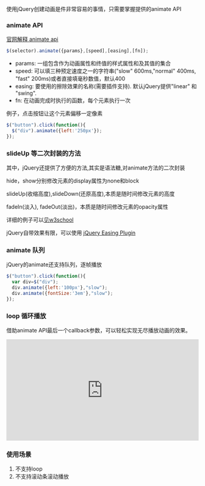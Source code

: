 使用jQuery创建动画是件非常容易的事情，只需要掌握提供的animate API

### animate API

[官网解释 animate api](https://api.jquery.com/animate/#animate-properties-options)
```javascript
$(selector).animate({params},[speed],[easing],[fn]);
```   

* params: 一组包含作为动画属性和终值的样式属性和及其值的集合
* speed: 可以填三种预定速度之一的字符串("slow" 600ms,"normal" 400ms, "fast" 200ms)或者直接填毫秒数值，默认400
* easing: 要使用的擦除效果的名称(需要插件支持). 默认jQuery提供"linear" 和 "swing".
* fn: 在动画完成时执行的函数，每个元素执行一次
 
例子，点击按钮让这个元素偏移一定像素
```javascript
$("button").click(function(){
  $("div").animate({left:'250px'});
}); 
```
 
### slideUp 等二次封装的方法

其中，jQuery还提供了方便的方法,其实是语法糖,对animate方法的二次封装

hide，show分别修改元素的display属性为none和block

slideUp(收缩高度),slideDown(还原高度),本质是随时间修改元素的高度

fadeIn(淡入), fadeOut(淡出)，本质是随时间修改元素的opacity属性

详细的例子可以[见w3school](https://www.w3school.com.cn/jquery/jquery_animate.asp)

jQuery自带效果有限，可以使用 [jQuery Easing Plugin](http://gsgd.co.uk/sandbox/jquery/easing/)


### animate 队列

jQuery的animate还支持队列，逐帧播放

```javascript
$("button").click(function(){
  var div=$("div");
  div.animate({left:'100px'},"slow");
  div.animate({fontSize:'3em'},"slow");
});
```

### loop 循环播放
借助animate API最后一个callback参数，可以轻松实现无尽播放动画的效果。

<iframe height="265" style="width: 100%;" scrolling="no" title="jquery animation loop" src="https://codepen.io/mafeifan/embed/ExPJpRo?height=265&theme-id=light&default-tab=html,result" frameborder="no" allowtransparency="true" allowfullscreen="true">
  See the Pen <a href='https://codepen.io/mafeifan/pen/ExPJpRo'>jquery animation loop</a> by finley
  (<a href='https://codepen.io/mafeifan'>@mafeifan</a>) on <a href='https://codepen.io'>CodePen</a>.
</iframe>


### 使用场景
1. 不支持loop
2. 不支持滚动条滚动播放
